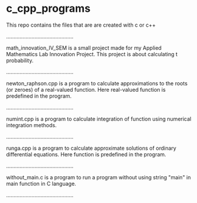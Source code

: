 # c_cpp_programs
This repo contains the files that are are created with c or c++

.............................................

math_innovation_IV_SEM is a small project made for my Applied Mathematics Lab Innovation Project. This project is about calculating t probability.

.............................................

newton_raphson.cpp is a program to calculate approximations to the roots (or zeroes) of a real-valued function. Here real-valued function is predefined in the program.

.............................................

numint.cpp is a program to calculate integration of function using numerical integration methods.

.............................................

runga.cpp is a program to calculate approximate solutions of ordinary differential equations. Here function is predefined in the program.

.............................................

without_main.c is a program to run a program without using string "main" in main function in C language.

.............................................
